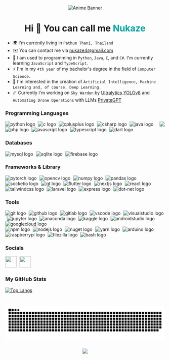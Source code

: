 <!-- 
preserve
-->
<p align="center">
  <img src="assets/anim/yourname-impress.gif" alt="Anime Banner" width="600" >
</p>
	

<h1 align="center">Hi 👋 You can call me <span style="color: #00a0a0;">Nukaze</span></h1>

*   🌍  I'm currently living in `Pathum Thani, Thailand`
*   ✉️  You can contact me via [nukaze4@gmail.com](mailto:nukaze4@gmail.com)
*   🧠  I am used to programming in `Python`, `Java`, `C`, and `C#`. I'm currently learning `JavaScript` and `TypeScript`.
*   ⚡  I'm in my `4th year` of my bachelor's degree in the field of `Computer Science.`
*   🔭  I'm interested in the creation of `Artificial Intelligence, Machine Learning and, of course, Deep Learning.`
*   ☄️  Currently I'm working on `Sky Warden` by [Ultralytics YOLOv8](https://github.com/ultralytics) and `Automating Drone Operations` with LLMs [PrivateGPT](https://docs.privategpt.dev/overview/welcome/introduction)

### Programming Languages
<div>
  <img align="right" src="https://spotify-github-profile.kittinanx.com/api/view.svg?uid=217txkwdxtvo6t7ddgwgvpzsi&cover_image=true&theme=default&show_offline=false&background_color=181824&interchange=true&bar_color_cover=true"/>
</div>

<div align="left">
  <img src="https://cdn.jsdelivr.net/gh/devicons/devicon/icons/python/python-original.svg" height="40" alt="python logo"  />
  <img width="1" />
  <img src="https://cdn.jsdelivr.net/gh/devicons/devicon/icons/c/c-original.svg" height="40" alt="c logo"  />
  <img width="1" />
  <img src="https://cdn.jsdelivr.net/gh/devicons/devicon/icons/cplusplus/cplusplus-original.svg" height="40" alt="cplusplus logo"  />
  <img width="1" />
  <img src="https://cdn.jsdelivr.net/gh/devicons/devicon/icons/csharp/csharp-original.svg" height="40" alt="csharp logo"  />
  <img width="1" />
  <img src="https://cdn.jsdelivr.net/gh/devicons/devicon/icons/java/java-original.svg" height="40" alt="java logo"  />
  <img width="1" />
  <img src="https://cdn.jsdelivr.net/gh/devicons/devicon/icons/php/php-original.svg" height="40" alt="php logo"  />
  <img width="1" />
  <img src="https://cdn.jsdelivr.net/gh/devicons/devicon/icons/javascript/javascript-original.svg" height="40" alt="javascript logo"  />
  <img width="1" />
  <img src="https://cdn.jsdelivr.net/gh/devicons/devicon/icons/typescript/typescript-original.svg" height="40" alt="typescript logo"  />
  <img width="1" />
  <img src="https://cdn.jsdelivr.net/gh/devicons/devicon/icons/dart/dart-original.svg" height="40" alt="dart logo"  />
  <img width="1" />
</div>

### Databases
<div align="left">
  <img src="https://cdn.jsdelivr.net/gh/devicons/devicon/icons/mysql/mysql-original.svg" height="40" alt="mysql logo"  />
  <img width="1" />
  <img src="https://cdn.jsdelivr.net/gh/devicons/devicon/icons/sqlite/sqlite-original.svg" height="40" alt="sqlite logo"  />
  <img width="1" />
  <img src="https://cdn.jsdelivr.net/gh/devicons/devicon/icons/firebase/firebase-plain.svg" height="40" alt="firebase logo"  />
  <img width="1" />
</div>

### Frameworks & Library

<div align="left">
  <img src="https://cdn.jsdelivr.net/gh/devicons/devicon/icons/pytorch/pytorch-original.svg" height="40" alt="pytorch logo"  />
  <img width="1" />
  <img src="https://cdn.jsdelivr.net/gh/devicons/devicon/icons/opencv/opencv-original.svg" height="40" alt="opencv logo"  />
  <img width="1" />
  <img src="https://cdn.jsdelivr.net/gh/devicons/devicon/icons/numpy/numpy-original.svg" height="40" alt="numpy logo"  />
  <img width="1" />
  <img src="https://cdn.jsdelivr.net/gh/devicons/devicon/icons/pandas/pandas-original.svg" height="40" alt="pandas logo"  />
  <img width="1" />
  <img src="https://cdn.jsdelivr.net/gh/devicons/devicon/icons/socketio/socketio-original.svg" height="40" alt="socketio logo"  />
  <img width="1" />
  <img src="https://cdn.jsdelivr.net/gh/devicons/devicon/icons/qt/qt-original.svg" height="40" alt="qt logo"  />
  <img width="1" />
  <img src="https://cdn.jsdelivr.net/gh/devicons/devicon/icons/flutter/flutter-original.svg" height="40" alt="flutter logo"  />
  <img width="1" />
  <img src="https://skillicons.dev/icons?i=nextjs" height="40" alt="nextjs logo"  />
  <img width="1" />
  <img src="https://cdn.jsdelivr.net/gh/devicons/devicon/icons/react/react-original.svg" height="40" alt="react logo"  />
  <img width="1" />
  <img src="https://skillicons.dev/icons?i=tailwind" height="40" alt="tailwindcss logo"  />
  <img width="1" />
  <img src="https://cdn.simpleicons.org/laravel/FF2D20" height="40" alt="laravel logo"  />
  <img width="1" />
  <img src="https://skillicons.dev/icons?i=express" height="40" alt="express logo"  />
  <img width="1" />
  <img src="https://skillicons.dev/icons?i=dotnet" height="40" alt="dot-net logo"  />
</div>

### Tools
<div align="left">
  <img src="https://cdn.jsdelivr.net/gh/devicons/devicon/icons/git/git-original.svg" height="40" alt="git logo"  />
  <img width="1" />
  <img src="https://skillicons.dev/icons?i=github" height="40" alt="github logo"  />
  <img width="1" />
  <img src="https://skillicons.dev/icons?i=gitlab" height="40" alt="gitlab logo"  />
  <img width="1" />
  <img src="https://skillicons.dev/icons?i=vscode" height="40" alt="vscode logo"  />
  <img width="1" />
  <img src="https://skillicons.dev/icons?i=visualstudio" height="40" alt="visualstudio logo"  />
  <img width="1" />
  <img src="https://cdn.jsdelivr.net/gh/devicons/devicon/icons/jupyter/jupyter-original.svg" height="40" alt="jupyter logo"  />
  <img width="1" />
  <img src="https://cdn.jsdelivr.net/gh/devicons/devicon/icons/anaconda/anaconda-original.svg" height="40" alt="anaconda logo"  />
  <img width="1" />
  <img src="https://cdn.jsdelivr.net/gh/devicons/devicon/icons/kaggle/kaggle-original.svg" height="40" alt="kaggle logo"  />
  <img width="1" />
  <img src="https://cdn.jsdelivr.net/gh/devicons/devicon/icons/androidstudio/androidstudio-original.svg" height="40" alt="androidstudio logo"  />
  <img width="1" />
  <img src="https://cdn.jsdelivr.net/gh/devicons/devicon/icons/googlecloud/googlecloud-original.svg" height="40" alt="googlecloud logo"  />
  <img width="1" />
</div>
<div align="left">
  <img src="https://cdn.jsdelivr.net/gh/devicons/devicon/icons/npm/npm-original-wordmark.svg" height="40" alt="npm logo"  />
  <img width="1" />
  <img src="https://cdn.simpleicons.org/nodedotjs/339933" height="40" alt="nodejs logo"  />
  <img width="1" />
  <img src="https://cdn.jsdelivr.net/gh/devicons/devicon/icons/nuget/nuget-original.svg" height="40" alt="nuget logo"  />
  <img width="1" />
  <img src="https://cdn.jsdelivr.net/gh/devicons/devicon/icons/yarn/yarn-original.svg" height="40" alt="yarn logo"  />
  <img width="1" />
  <img src="https://skillicons.dev/icons?i=arduino" height="40" alt="arduino logo"  />
  <img width="1" />
  <img src="https://cdn.jsdelivr.net/gh/devicons/devicon/icons/raspberrypi/raspberrypi-original.svg" height="40" alt="raspberrypi logo"  />
  <img width="1" />
  <img src="https://cdn.jsdelivr.net/gh/devicons/devicon/icons/filezilla/filezilla-plain.svg" height="40" alt="filezilla logo"  />
  <img width="1" />
  <img src="https://cdn.simpleicons.org/gnubash/4EAA25" height="40" alt="bash logo"  />
</div>

</p>
                    
### Socials
<p align="left">
  <a href="https://www.linkedin.com/in/nukaze" target="_blank" rel="noreferrer"><img src="https://raw.githubusercontent.com/danielcranney/readme-generator/main/public/icons/socials/linkedin.svg" width="36" height="36" /></a>
  <img width="1" />
<!--   <a href="http://www.instagram.com/" target="_blank" rel="noreferrer"><img src="https://raw.githubusercontent.com/danielcranney/readme-generator/main/public/icons/socials/instagram.svg" width="36" height="36" /></a>
  <img width="1" /> -->
  <a href="https://www.github.com/Nukaze" target="_blank" rel="noreferrer"><img src="https://raw.githubusercontent.com/danielcranney/readme-generator/main/public/icons/socials/github-dark.svg" width="36" height="36" /></a>
  <img width="1" />
  
</p>

<!-- ### Badges -->
### My GitHub Stats

[![Top Langs](https://github-readme-stats.vercel.app/api/top-langs/?username=Nukaze&layout=donut-vertical&bg_color=181824&text_bold=true&text_color=eeeeee&title_color=ffffff)](https://github.com/anuraghazra/github-readme-stats)

###

<br clear="both">

<img src="https://raw.githubusercontent.com/Nukaze/Nukaze/output/snake.svg" alt="Snake animation" />


###

<div align="center">
  <img src="https://visitor-badge.laobi.icu/badge?page_id=Nukaze.Nukaze&left_color=mediumpurple&right_color=black&left_text=~%20A%20y%20a%20y%20a%20~%20%20%20%20%20%20%20%20%20%20"/>
</div>

###
